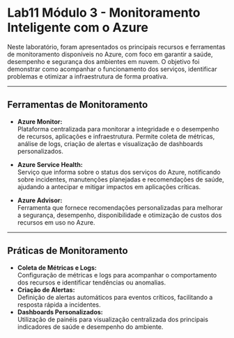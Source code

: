 # Lab11 Módulo 3 - Monitoramento Inteligente com o Azure

Neste laboratório, foram apresentados os principais recursos e ferramentas de monitoramento disponíveis no Azure, com foco em garantir a saúde, desempenho e segurança dos ambientes em nuvem. O objetivo foi demonstrar como acompanhar o funcionamento dos serviços, identificar problemas e otimizar a infraestrutura de forma proativa.

---

## Ferramentas de Monitoramento

- **Azure Monitor:**  
  Plataforma centralizada para monitorar a integridade e o desempenho de recursos, aplicações e infraestrutura. Permite coleta de métricas, análise de logs, criação de alertas e visualização de dashboards personalizados.

- **Azure Service Health:**  
  Serviço que informa sobre o status dos serviços do Azure, notificando sobre incidentes, manutenções planejadas e recomendações de saúde, ajudando a antecipar e mitigar impactos em aplicações críticas.

- **Azure Advisor:**  
  Ferramenta que fornece recomendações personalizadas para melhorar a segurança, desempenho, disponibilidade e otimização de custos dos recursos em uso no Azure.

---

## Práticas de Monitoramento

- **Coleta de Métricas e Logs:**  
  Configuração de métricas e logs para acompanhar o comportamento dos recursos e identificar tendências ou anomalias.
- **Criação de Alertas:**  
  Definição de alertas automáticos para eventos críticos, facilitando a resposta rápida a incidentes.
- **Dashboards Personalizados:**  
  Utilização de painéis para visualização centralizada dos principais indicadores de saúde e desempenho do ambiente.
